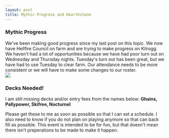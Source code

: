 ```yaml
---
layout: post
title: Mythic Progress and Hearthstone
---
```


<h3>Mythic Progress</h3>
We've been making good progress since my last post on this topic. We now have Hellfire Council on farm and are trying to make progress on Kilrogg. We haven't had a lot of opportunities because we have had poor turn out on Wednesday and Thursday nights. Tuesday's turn out has been great, but we have had to use Tuesday to clear farm. Our attendance needs to be more consistent or we will have to make some changes to our roster.

<div class="embed-responsive embed-responsive-16by9">
  <a class="gif" href="http://i.imgur.com/467c3TV.jpg"><img class="gif embed-responsive-item" src="http://i.imgur.com/467c3TV.jpg" /></a>
</div>

<h3>Decks Needed!</h3>
I am still missing decks and/or entry fees from the names below:
<b>Ghains, Pallypower, Skifree, Nocturnel</b>

Please get these to me as soon as possible so that I can set a schedule. I also need to know if you do not plan on playing anymore so that can back fill as possible. This event is intended to be for fun, but that doesn't mean there isn't preperations to be made to make it happen.

